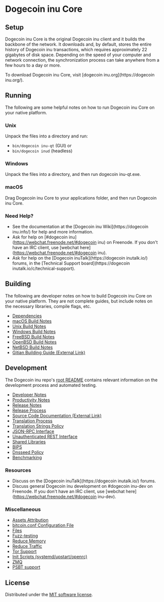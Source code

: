 Dogecoin inu Core
=============

Setup
---------------------
Dogecoin inu Core is the original Dogecoin inu client and it builds the backbone of the network. It downloads and, by default, stores the entire history of Dogecoin inu transactions, which requires approximately 22 gigabytes of disk space. Depending on the speed of your computer and network connection, the synchronization process can take anywhere from a few hours to a day or more.

To download Dogecoin inu Core, visit [dogecoin inu.org](https://dogecoin inu.org/).

Running
---------------------
The following are some helpful notes on how to run Dogecoin inu Core on your native platform.

### Unix

Unpack the files into a directory and run:

- `bin/dogecoin inu-qt` (GUI) or
- `bin/dogecoin inud` (headless)

### Windows

Unpack the files into a directory, and then run dogecoin inu-qt.exe.

### macOS

Drag Dogecoin inu Core to your applications folder, and then run Dogecoin inu Core.

### Need Help?

* See the documentation at the [Dogecoin inu Wiki](https://dogecoin inu.info/) for help and more information.
* Ask for help on [#dogecoin inu](https://webchat.freenode.net/#dogecoin inu) on Freenode. If you don't have an IRC client, use [webchat here](https://webchat.freenode.net/#dogecoin inu).
* Ask for help on the [Dogecoin inuTalk](https://dogecoin inutalk.io/) forums, in the [Technical Support board](https://dogecoin inutalk.io/c/technical-support).

Building
---------------------
The following are developer notes on how to build Dogecoin inu Core on your native platform. They are not complete guides, but include notes on the necessary libraries, compile flags, etc.

- [Dependencies](dependencies.md)
- [macOS Build Notes](build-osx.md)
- [Unix Build Notes](build-unix.md)
- [Windows Build Notes](build-windows.md)
- [FreeBSD Build Notes](build-freebsd.md)
- [OpenBSD Build Notes](build-openbsd.md)
- [NetBSD Build Notes](build-netbsd.md)
- [Gitian Building Guide (External Link)](https://github.com/bitcoin-core/docs/blob/master/gitian-building.md)

Development
---------------------
The Dogecoin inu repo's [root README](/README.md) contains relevant information on the development process and automated testing.

- [Developer Notes](developer-notes.md)
- [Productivity Notes](productivity.md)
- [Release Notes](release-notes.md)
- [Release Process](release-process.md)
- [Source Code Documentation (External Link)](https://doxygen.bitcoincore.org/)
- [Translation Process](translation_process.md)
- [Translation Strings Policy](translation_strings_policy.md)
- [JSON-RPC Interface](JSON-RPC-interface.md)
- [Unauthenticated REST Interface](REST-interface.md)
- [Shared Libraries](shared-libraries.md)
- [BIPS](bips.md)
- [Dnsseed Policy](dnsseed-policy.md)
- [Benchmarking](benchmarking.md)

### Resources
* Discuss on the [Dogecoin inuTalk](https://dogecoin inutalk.io/) forums.
* Discuss general Dogecoin inu development on #dogecoin inu-dev on Freenode. If you don't have an IRC client, use [webchat here](https://webchat.freenode.net/#dogecoin inu-dev).

### Miscellaneous
- [Assets Attribution](assets-attribution.md)
- [bitcoin.conf Configuration File](bitcoin-conf.md)
- [Files](files.md)
- [Fuzz-testing](fuzzing.md)
- [Reduce Memory](reduce-memory.md)
- [Reduce Traffic](reduce-traffic.md)
- [Tor Support](tor.md)
- [Init Scripts (systemd/upstart/openrc)](init.md)
- [ZMQ](zmq.md)
- [PSBT support](psbt.md)

License
---------------------
Distributed under the [MIT software license](/COPYING).
